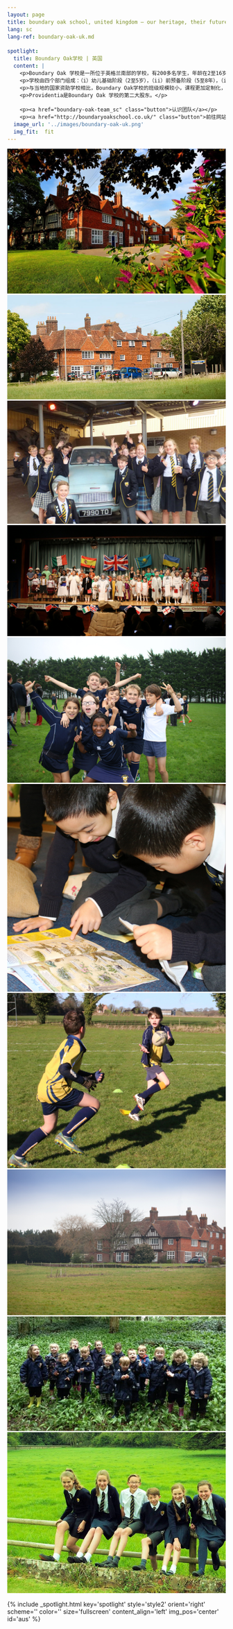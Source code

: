 ```yaml
---
layout: page
title: boundary oak school, united kingdom — our heritage, their future | providentia education | hong kong
lang: sc
lang-ref: boundary-oak-uk.md
    
spotlight:
  title: Boundary Oak学校 | 英国
  content: |
    <p>Boundary Oak 学校是一所位于英格兰南部的学校，有200多名学生，年龄在2至16岁之间。</p>
    <p>学校由四个部门组成：（i）幼儿基础阶段（2至5岁），（ii）前预备阶段（5至8年），（iii）预备阶段（8至11岁）和高级阶段（11至16岁）。 此外，学校还设有一所针对3至9年级学生的寄宿学校。</p>
    <p>与当地的国家资助学校相比，Boundary Oak学校的班级规模较小，课程更加定制化，师资队伍也更强。</p>
    <p>Providentia是Boundary Oak 学校的第二大股东。</p>

    <p><a href="boundary-oak-team_sc" class="button">认识团队</a></p>
    <p><a href="http://boundaryoakschool.co.uk/" class="button">前往网站</a></p>
  image_url: '../images/boundary-oak-uk.png'
  img_fit:  fit
---
```


<section class="spotlight mostscreen style6 invert orient-center content-align-center onscroll-image-fade-in">
  <!-- slider -->
  <div class="swiper-container">
    <!-- Additional required wrapper -->
    <div class="swiper-wrapper">
        <!-- Slides -->
      <div class="swiper-slide"><img src = '../images/gallery/uk/1.jpg'></div>
      <div class="swiper-slide"><img src = '../images/gallery/uk/2.jpg'></div>
      <div class="swiper-slide"><img src = '../images/gallery/uk/3.jpg'></div>
      <div class="swiper-slide"><img src = '../images/gallery/uk/4.jpg'></div>
      <div class="swiper-slide"><img src = '../images/gallery/uk/5.jpg'></div>
      <div class="swiper-slide"><img src = '../images/gallery/uk/6.jpg'></div>
      <div class="swiper-slide"><img src = '../images/gallery/uk/7.jpg'></div>
      <div class="swiper-slide"><img src = '../images/gallery/uk/8.jpg'></div>
      <div class="swiper-slide"><img src = '../images/gallery/uk/9.jpg'></div>
      <div class="swiper-slide"><img src = '../images/gallery/uk/10.jpg'></div>
      <!-- <div class="swiper-slide"><img src = '../images/gallery/uk/11.jpg'></div>
      <div class="swiper-slide"><img src = '../images/gallery/uk/12.jpg'></div>
      <div class="swiper-slide"><img src = '../images/gallery/uk/13.jpg'></div>
      <div class="swiper-slide"><img src = '../images/gallery/uk/14.jpg'></div>
      <div class="swiper-slide"><img src = '../images/gallery/uk/15.jpg'></div>
      <div class="swiper-slide"><img src = '../images/gallery/uk/16.jpg'></div>
      <div class="swiper-slide"><img src = '../images/gallery/uk/17.jpg'></div>
      <div class="swiper-slide"><img src = '../images/gallery/uk/18.jpg'></div>
      <div class="swiper-slide"><img src = '../images/gallery/uk/19.jpg'></div> -->
    </div>
    <!-- Add Pagination -->
    <div class="swiper-pagination"></div>
    <!-- Add Arrows -->
    <div class="swiper-button-next"></div>
    <div class="swiper-button-prev"></div>
  </div>
</section>

{% include _spotlight.html key='spotlight' style='style2' orient='right' scheme='' color='' size='fullscreen' content_align='left' img_pos='center' id='aus' %}